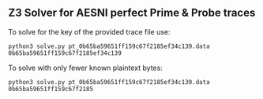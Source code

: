 ## Z3 Solver for AESNI perfect Prime & Probe traces

To solve for the key of the provided trace file use:
```
python3 solve.py pt_0b65ba59651ff159c67f2185ef34c139.data 0b65ba59651ff159c67f2185ef34c139
```

To solve with only fewer known plaintext bytes:

```
python3 solve.py pt_0b65ba59651ff159c67f2185ef34c139.data 0b65ba59651ff159c67f2185
```